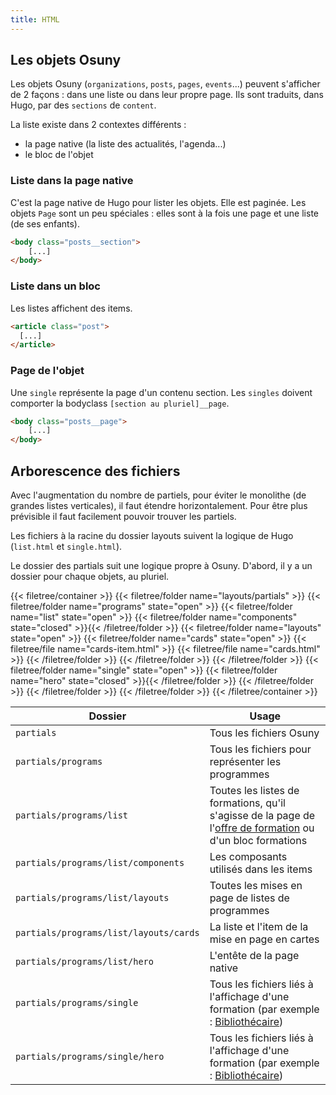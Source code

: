 ```yaml
---
title: HTML
---
```


## Les objets Osuny

Les objets Osuny (`organizations`, `posts`, `pages`, `events`...) peuvent s'afficher de 2 façons : dans une liste ou  dans leur propre page. Ils sont traduits, dans Hugo, par des `sections` de `content`.

La liste existe dans 2 contextes différents : 
- la page native (la liste des actualités, l'agenda...)
- le bloc de l'objet

### Liste dans la page native

C'est la page native de Hugo pour lister les objets.
Elle est paginée.
Les objets `Page` sont un peu spéciales : elles sont à la fois une page et une liste (de ses enfants).

```html
<body class="posts__section">
    [...]
</body>
```

### Liste dans un bloc

Les listes affichent des items.

```html
<article class="post">
  [...]
</article>
```

### Page de l'objet

Une `single` représente la page d'un contenu section.
Les `singles` doivent comporter la bodyclass `[section au pluriel]__page`.

```html
<body class="posts__page">
    [...]
</body>
```

## Arborescence des fichiers

Avec l'augmentation du nombre de partiels, pour éviter le monolithe (de grandes listes verticales), il faut étendre horizontalement. 
Pour être plus prévisible il faut facilement pouvoir trouver les partiels.

Les fichiers à la racine du dossier layouts suivent la logique de Hugo (`list.html` et `single.html`).


Le dossier des partials suit une logique propre à Osuny. 
D'abord, il y a un dossier pour chaque objets, au pluriel.

{{< filetree/container >}}
  {{< filetree/folder name="layouts/partials" >}}
    {{< filetree/folder name="programs" state="open" >}}
      {{< filetree/folder name="list" state="open" >}}
        {{< filetree/folder name="components" state="closed" >}}{{< /filetree/folder >}}
        {{< filetree/folder name="layouts" state="open" >}}
          {{< filetree/folder name="cards" state="open" >}}
            {{< filetree/file name="cards-item.html" >}}
            {{< filetree/file name="cards.html" >}}
          {{< /filetree/folder >}}
        {{< /filetree/folder >}}
      {{< /filetree/folder >}}
      {{< filetree/folder name="single" state="open" >}}
        {{< filetree/folder name="hero" state="closed" >}}{{< /filetree/folder >}}
      {{< /filetree/folder >}}
    {{< /filetree/folder >}}
  {{< /filetree/folder >}}
{{< /filetree/container >}}

| Dossier | Usage |
| - | - |
| `partials` | Tous les fichiers Osuny |
| `partials/programs` | Tous les fichiers pour représenter les programmes |
| `partials/programs/list` | Toutes les listes de formations, qu'il s'agisse de la page de l'[offre de formation](https://www.iut.u-bordeaux-montaigne.fr/formation/offre-de-formation/) ou d'un bloc formations |
| `partials/programs/list/components` | Les composants utilisés dans les items |
| `partials/programs/list/layouts` | Toutes les mises en page de listes de programmes |
| `partials/programs/list/layouts/cards` | La liste et l'item de la mise en page en cartes  |
| `partials/programs/list/hero` | L'entête de la page native  |
| `partials/programs/single` | Tous les fichiers liés à l'affichage d'une formation (par exemple : [Bibliothécaire](https://www.iut.u-bordeaux-montaigne.fr/formation/offre-de-formation/bibliothecaire/)) |
| `partials/programs/single/hero` | Tous les fichiers liés à l'affichage d'une formation (par exemple : [Bibliothécaire](https://www.iut.u-bordeaux-montaigne.fr/formation/offre-de-formation/bibliothecaire/)) |
